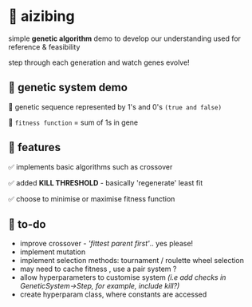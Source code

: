 # 🧬 aizibing

simple **genetic algorithm** demo to develop our understanding
used for reference & feasibility

step through each generation and watch genes evolve!


## 📜 genetic system demo
📌 genetic sequence represented by 1's and 0's `(true and false)` 

📌 `fitness function` = sum of 1s in gene

## 🚀 features
✅ implements basic algorithms such as crossover

✅ added **KILL THRESHOLD** - basically 'regenerate' least fit

✅ choose to minimise or maximise fitness function

## 📝 to-do 
- improve crossover - *'fittest parent first'*.. yes please!
- implement mutation
- implement selection methods: tournament / roulette wheel selection 
- may need to cache fitness , use a pair system ?
- allow hyperparameters to customise system *(i.e add checks in GeneticSystem->Step, for example, include kill?)*
- create hyperparam class, where constants are accessed
